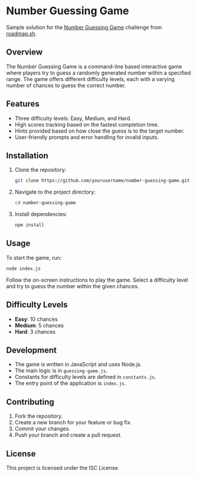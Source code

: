 # Number Guessing Game

Sample solution for the [Number Guessing Game](https://roadmap.sh/projects/number-guessing-game) challenge from [roadmap.sh](https://roadmap.sh/).

## Overview

The Number Guessing Game is a command-line based interactive game where players try to guess a randomly generated number within a specified range. The game offers different difficulty levels, each with a varying number of chances to guess the correct number.

## Features

- Three difficulty levels: Easy, Medium, and Hard.
- High scores tracking based on the fastest completion time.
- Hints provided based on how close the guess is to the target number.
- User-friendly prompts and error handling for invalid inputs.

## Installation

1. Clone the repository:

   ```bash
   git clone https://github.com/yourusername/number-guessing-game.git
   ```

2. Navigate to the project directory:

   ```bash
   cd number-guessing-game
   ```

3. Install dependencies:
   ```bash
   npm install
   ```

## Usage

To start the game, run:

```bash
node index.js
```

Follow the on-screen instructions to play the game. Select a difficulty level and try to guess the number within the given chances.

## Difficulty Levels

- **Easy**: 10 chances
- **Medium**: 5 chances
- **Hard**: 3 chances

## Development

- The game is written in JavaScript and uses Node.js.
- The main logic is in `guessing-game.js`.
- Constants for difficulty levels are defined in `constants.js`.
- The entry point of the application is `index.js`.

## Contributing

1. Fork the repository.
2. Create a new branch for your feature or bug fix.
3. Commit your changes.
4. Push your branch and create a pull request.

## License

This project is licensed under the ISC License.
